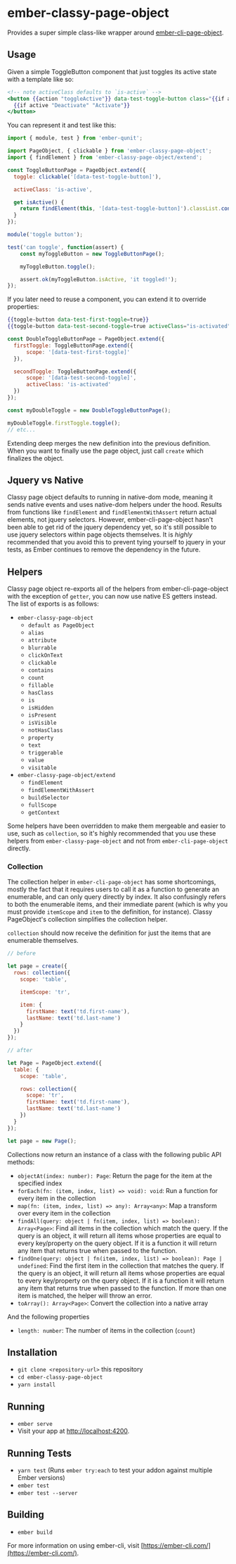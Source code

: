 # ember-classy-page-object

Provides a super simple class-like wrapper around [ember-cli-page-object](https://github.com/san650/ember-cli-page-object).

## Usage

Given a simple ToggleButton component that just toggles its active state with a
template like so:

```hbs
<!-- note activeClass defaults to `is-active` -->
<button {{action "toggleActive"}} data-test-toggle-button class="{{if active activeClass}}">
  {{if active "Deactivate" "Activate"}}
</button>
```

You can represent it and test like this:

```js
import { module, test } from 'ember-qunit';

import PageObject, { clickable } from 'ember-classy-page-object';
import { findElement } from 'ember-classy-page-object/extend';

const ToggleButtonPage = PageObject.extend({
  toggle: clickable('[data-test-toggle-button]'),

  activeClass: 'is-active',

  get isActive() {
    return findElement(this, '[data-test-toggle-button]').classList.contains(this.activeClass);
  }
});

module('toggle button');

test('can toggle', function(assert) {
	const myToggleButton = new ToggleButtonPage();

	myToggleButton.toggle();

	assert.ok(myToggleButton.isActive, 'it toggled!');
});
```

If you later need to reuse a component, you can extend it to override properties:

```hbs
{{toggle-button data-test-first-toggle=true}}
{{toggle-button data-test-second-toggle=true activeClass="is-activated"}}
```

```js
const DoubleToggleButtonPage = PageObject.extend({
  firstToggle: ToggleButtonPage.extend({
	  scope: '[data-test-first-toggle]'
  }),

  secondToggle: ToggleButtonPage.extend({
	  scope: '[data-test-second-toggle]',
	  activeClass: 'is-activated'
  })
});

const myDoubleToggle = new DoubleToggleButtonPage();

myDoubleToggle.firstToggle.toggle();
// etc...
```

Extending deep merges the new definition into the previous definition. When you want to finally
use the page object, just call `create` which finalizes the object.

## Jquery vs Native

Classy page object defaults to running in native-dom mode, meaning it sends native events and
uses native-dom helpers under the hood. Results from functions like `findElement` and
`findElementWithAssert` return actual elements, not jquery selectors. However, ember-cli-page-object
hasn't been able to get rid of the jquery dependency yet, so it's still possible to use jquery
selectors within page objects themselves. It is _highly_ recommended that you avoid this to prevent
tying yourself to jquery in your tests, as Ember continues to remove the dependency in the future.

## Helpers

Classy page object re-exports all of the helpers from ember-cli-page-object with the exception of
`getter`, you can now use native ES getters instead. The list of exports is as follows:

* `ember-classy-page-object`
  * `default as PageObject`
  * `alias`
  * `attribute`
  * `blurrable`
  * `clickOnText`
  * `clickable`
  * `contains`
  * `count`
  * `fillable`
  * `hasClass`
  * `is`
  * `isHidden`
  * `isPresent`
  * `isVisible`
  * `notHasClass`
  * `property`
  * `text`
  * `triggerable`
  * `value`
  * `visitable`
* `ember-classy-page-object/extend`
  * `findElement`
  * `findElementWithAssert`
  * `buildSelector`
  * `fullScope`
  * `getContext`

Some helpers have been overridden to make them mergeable and easier to use, such as `collection`,
so it's highly recommended that you use these helpers from `ember-classy-page-object` and not
from `ember-cli-page-object` directly.

### Collection

The collection helper in `ember-cli-page-object` has some shortcomings, mostly the fact that it
requires users to call it as a function to generate an enumerable, and can only query directly by
index. It also confusingly refers to both the enumerable items, and their immediate parent (which is
why you must provide `itemScope` and `item` to the definition, for instance). Classy PageObject's
collection simplifies the collection helper.

`collection` should now receive the definition for just the items that are enumerable themselves.

```js
// before

let page = create({
  rows: collection({
    scope: 'table',

    itemScope: 'tr',

    item: {
      firstName: text('td.first-name'),
      lastName: text('td.last-name')
    }
  })
});

// after

let Page = PageObject.extend({
  table: {
    scope: 'table',

    rows: collection({
      scope: 'tr',
      firstName: text('td.first-name'),
      lastName: text('td.last-name')
    })
  }
});

let page = new Page();
```

Collections now return an instance of a class with the following public API methods:

* `objectAt(index: number): Page`: Return the page for the item at the specified index
* `forEach(fn: (item, index, list) => void): void`: Run a function for every item in the collection
* `map(fn: (item, index, list) => any): Array<any>`: Map a transform over every item in the collection
* `findAll(query: object | fn(item, index, list) => boolean): Array<Page>`: Find all items in the collection
  which match the query. If the query is an object, it will return all items whose properties
  are equal to every key/property on the query object. If it is a function it will return any
  item that returns true when passed to the function.
* `findOne(query: object | fn(item, index, list) => boolean): Page | undefined`: Find the first item in the
  collection that matches the query. If the query is an object, it will return all items whose properties
  are equal to every key/property on the query object. If it is a function it will return any
  item that returns true when passed to the function. If more than one item is matched, the helper will
  throw an error.
* `toArray(): Array<Page>`: Convert the collection into a native array

And the following properties

* `length: number`: The number of items in the collection (`count`)

## Installation

* `git clone <repository-url>` this repository
* `cd ember-classy-page-object`
* `yarn install`

## Running

* `ember serve`
* Visit your app at [http://localhost:4200](http://localhost:4200).

## Running Tests

* `yarn test` (Runs `ember try:each` to test your addon against multiple Ember versions)
* `ember test`
* `ember test --server`

## Building

* `ember build`

For more information on using ember-cli, visit [https://ember-cli.com/](https://ember-cli.com/).
